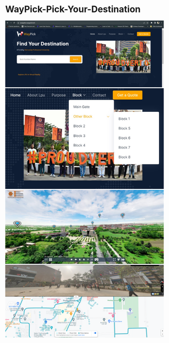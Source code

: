 # WayPick-Pick-Your-Destination

![w1.jpeg](https://github.com/Geetika2018/WayPick-Pick-Your-Destination/blob/main/w1.jpeg)
![w5.jpeg](https://github.com/Geetika2018/WayPick-Pick-Your-Destination/blob/main/w5.jpeg)
![w6.jpeg](https://github.com/Geetika2018/WayPick-Pick-Your-Destination/blob/main/w6.jpeg)
![w8.PNG](https://github.com/Geetika2018/WayPick-Pick-Your-Destination/blob/main/w8.PNG)
